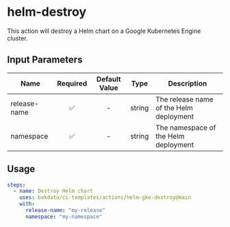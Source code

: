 # helm-destroy

This action will destroy a Helm chart on a Google Kubernetes Engine cluster.

## Input Parameters

| Name         | Required | Default Value |  Type  | Description                             |
| ------------ | :------: | :-----------: | :----: | --------------------------------------- |
| release-name |    ✅    |       -       | string | The release name of the Helm deployment |
| namespace    |    ✅    |       -       | string | The namespace of the Helm deployment    |

## Usage

```yaml
steps:
  - name: Destroy Helm chart
    uses: bakdata/ci-templates/actions/helm-gke-destroy@main
    with:
      release-name: "my-release"
      namespace: "my-namespace"
```
